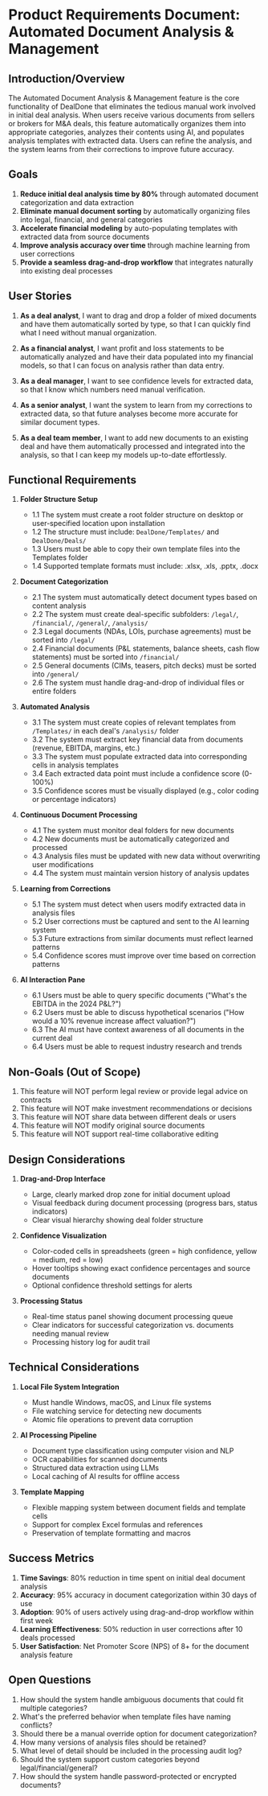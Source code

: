 # Product Requirements Document: Automated Document Analysis & Management

## Introduction/Overview

The Automated Document Analysis & Management feature is the core functionality of DealDone that eliminates the tedious manual work involved in initial deal analysis. When users receive various documents from sellers or brokers for M&A deals, this feature automatically organizes them into appropriate categories, analyzes their contents using AI, and populates analysis templates with extracted data. Users can refine the analysis, and the system learns from their corrections to improve future accuracy.

## Goals

1. **Reduce initial deal analysis time by 80%** through automated document categorization and data extraction
2. **Eliminate manual document sorting** by automatically organizing files into legal, financial, and general categories
3. **Accelerate financial modeling** by auto-populating templates with extracted data from source documents
4. **Improve analysis accuracy over time** through machine learning from user corrections
5. **Provide a seamless drag-and-drop workflow** that integrates naturally into existing deal processes

## User Stories

1. **As a deal analyst**, I want to drag and drop a folder of mixed documents and have them automatically sorted by type, so that I can quickly find what I need without manual organization.

2. **As a financial analyst**, I want profit and loss statements to be automatically analyzed and have their data populated into my financial models, so that I can focus on analysis rather than data entry.

3. **As a deal manager**, I want to see confidence levels for extracted data, so that I know which numbers need manual verification.

4. **As a senior analyst**, I want the system to learn from my corrections to extracted data, so that future analyses become more accurate for similar document types.

5. **As a deal team member**, I want to add new documents to an existing deal and have them automatically processed and integrated into the analysis, so that I can keep my models up-to-date effortlessly.

## Functional Requirements

1. **Folder Structure Setup**
   - 1.1 The system must create a root folder structure on desktop or user-specified location upon installation
   - 1.2 The structure must include: `DealDone/Templates/` and `DealDone/Deals/`
   - 1.3 Users must be able to copy their own template files into the Templates folder
   - 1.4 Supported template formats must include: .xlsx, .xls, .pptx, .docx

2. **Document Categorization**
   - 2.1 The system must automatically detect document types based on content analysis
   - 2.2 The system must create deal-specific subfolders: `/legal/`, `/financial/`, `/general/`, `/analysis/`
   - 2.3 Legal documents (NDAs, LOIs, purchase agreements) must be sorted into `/legal/`
   - 2.4 Financial documents (P&L statements, balance sheets, cash flow statements) must be sorted into `/financial/`
   - 2.5 General documents (CIMs, teasers, pitch decks) must be sorted into `/general/`
   - 2.6 The system must handle drag-and-drop of individual files or entire folders

3. **Automated Analysis**
   - 3.1 The system must create copies of relevant templates from `/Templates/` in each deal's `/analysis/` folder
   - 3.2 The system must extract key financial data from documents (revenue, EBITDA, margins, etc.)
   - 3.3 The system must populate extracted data into corresponding cells in analysis templates
   - 3.4 Each extracted data point must include a confidence score (0-100%)
   - 3.5 Confidence scores must be visually displayed (e.g., color coding or percentage indicators)

4. **Continuous Document Processing**
   - 4.1 The system must monitor deal folders for new documents
   - 4.2 New documents must be automatically categorized and processed
   - 4.3 Analysis files must be updated with new data without overwriting user modifications
   - 4.4 The system must maintain version history of analysis updates

5. **Learning from Corrections**
   - 5.1 The system must detect when users modify extracted data in analysis files
   - 5.2 User corrections must be captured and sent to the AI learning system
   - 5.3 Future extractions from similar documents must reflect learned patterns
   - 5.4 Confidence scores must improve over time based on correction patterns

6. **AI Interaction Pane**
   - 6.1 Users must be able to query specific documents ("What's the EBITDA in the 2024 P&L?")
   - 6.2 Users must be able to discuss hypothetical scenarios ("How would a 10% revenue increase affect valuation?")
   - 6.3 The AI must have context awareness of all documents in the current deal
   - 6.4 Users must be able to request industry research and trends

## Non-Goals (Out of Scope)

1. This feature will NOT perform legal review or provide legal advice on contracts
2. This feature will NOT make investment recommendations or decisions
3. This feature will NOT share data between different deals or users
4. This feature will NOT modify original source documents
5. This feature will NOT support real-time collaborative editing

## Design Considerations

1. **Drag-and-Drop Interface**
   - Large, clearly marked drop zone for initial document upload
   - Visual feedback during document processing (progress bars, status indicators)
   - Clear visual hierarchy showing deal folder structure

2. **Confidence Visualization**
   - Color-coded cells in spreadsheets (green = high confidence, yellow = medium, red = low)
   - Hover tooltips showing exact confidence percentages and source documents
   - Optional confidence threshold settings for alerts

3. **Processing Status**
   - Real-time status panel showing document processing queue
   - Clear indicators for successful categorization vs. documents needing manual review
   - Processing history log for audit trail

## Technical Considerations

1. **Local File System Integration**
   - Must handle Windows, macOS, and Linux file systems
   - File watching service for detecting new documents
   - Atomic file operations to prevent data corruption

2. **AI Processing Pipeline**
   - Document type classification using computer vision and NLP
   - OCR capabilities for scanned documents
   - Structured data extraction using LLMs
   - Local caching of AI results for offline access

3. **Template Mapping**
   - Flexible mapping system between document fields and template cells
   - Support for complex Excel formulas and references
   - Preservation of template formatting and macros

## Success Metrics

1. **Time Savings**: 80% reduction in time spent on initial deal document analysis
2. **Accuracy**: 95% accuracy in document categorization within 30 days of use
3. **Adoption**: 90% of users actively using drag-and-drop workflow within first week
4. **Learning Effectiveness**: 50% reduction in user corrections after 10 deals processed
5. **User Satisfaction**: Net Promoter Score (NPS) of 8+ for the document analysis feature

## Open Questions

1. How should the system handle ambiguous documents that could fit multiple categories?
2. What's the preferred behavior when template files have naming conflicts?
3. Should there be a manual override option for document categorization?
4. How many versions of analysis files should be retained?
5. What level of detail should be included in the processing audit log?
6. Should the system support custom categories beyond legal/financial/general?
7. How should the system handle password-protected or encrypted documents? 